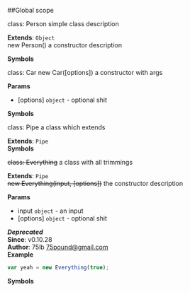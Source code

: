 ##Global scope
<a name="Person"></a>

class: Person
simple class description

**Extends**: `Object`  
<a name="Person"></a>
new Person()
a constructor description

**Symbols**  

<a name="Car"></a>

class: Car
<a name="Car"></a>
new Car([options])
a constructor with args

**Params**

- [options] `object` - optional shit

**Symbols**  

<a name="Pipe"></a>

class: Pipe
a class which extends

**Extends**: `Pipe`  
**Symbols**  

<a name="Everything"></a>

~~class: Everything~~
a class with all trimmings

**Extends**: `Pipe`  
<a name="Everything"></a>
~~new Everything(input, [options])~~
the constructor description

**Params**

- input `object` - an input
- [options] `object` - optional shit

***Deprecated***  
**Since**: v0.10.28  
**Author**: 75lb <75pound@gmail.com>  
**Example**  
```js
var yeah = new Everything(true);
```
**Symbols**  

